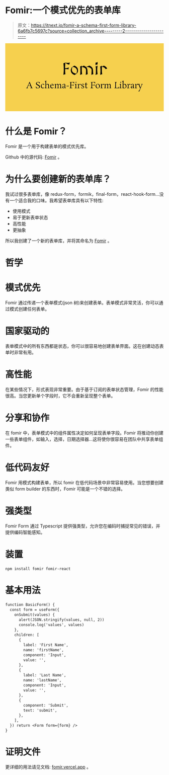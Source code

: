 # Fomir:一个模式优先的表单库

> 原文：<https://itnext.io/fomir-a-schema-first-form-library-6a6fb7c5697c?source=collection_archive---------2----------------------->

![](img/4303d44689e7ca4e08866b9bd97855ba.png)

# 什么是 Fomir？

Fomir 是一个用于构建表单的模式优先库。

Github 中的源代码: [Fomir](https://github.com/forsigner/fomir) 。

# 为什么要创建新的表单库？

我试过很多表单库，像 redux-form，formik，final-form，react-hook-form…没有一个适合我的口味。我希望表单库具有以下特性:

*   使用模式
*   易于更新表单状态
*   高性能
*   更抽象

所以我创建了一个新的表单库，并将其命名为 [Fomir](https://github.com/forsigner/fomir) 。

# 哲学

# 模式优先

Fomir 通过传递一个表单模式(json 树)来创建表单。表单模式非常灵活，你可以通过模式创建任何表单。

# 国家驱动的

表单模式中的所有东西都是状态，你可以很容易地创建表单界面。这在创建动态表单时非常有用。

# 高性能

在某些情况下，形式表现非常重要。由于基于订阅的表单状态管理，Fomir 的性能很高。当您更新单个字段时，它不会重新呈现整个表单。

# 分享和协作

在 fomir 中，表单模式中的组件属性决定如何呈现表单字段。Fomir 将推动你创建一些表单组件，如输入，选择，日期选择器…这将使你很容易在团队中共享表单组件。

# 低代码友好

Fomir 用模式构建表单，所以 fomir 在低代码场景中非常容易使用。当您想要创建类似 form builder 的东西时，Fomir 可能是一个不错的选择。

# 强类型

Fomir Form 通过 Typescript 提供强类型，允许您在编码时捕捉常见的错误，并提供编码智能感知。

# 装置

```
npm install fomir fomir-react
```

# 基本用法

```
function BasicForm() {
  const form = useForm({
    onSubmit(values) {
      alert(JSON.stringify(values, null, 2))
      console.log('values', values)
    },
    children: [
      {
        label: 'First Name',
        name: 'firstName',
        component: 'Input',
        value: '',
      },
      {
        label: 'Last Name',
        name: 'lastName',
        component: 'Input',
        value: '',
      },
      {
        component: 'Submit',
        text: 'submit',
      },
    ],
  }) return <Form form={form} />
}
```

# 证明文件

更详细的用法请见文档: [fomir.vercel.app](https://fomir.vercel.app/) 。